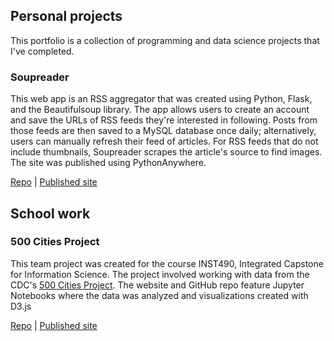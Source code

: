## Personal projects
This portfolio is a collection of programming and data science projects that I've completed.

### Soupreader
This web app is an RSS aggregator that was created using Python, Flask, and the Beautifulsoup library. The app allows users to create an account and save the URLs of RSS feeds they're interested in following. Posts from those feeds are then saved to a MySQL database once daily; alternatively, users can manually refresh their feed of articles. For RSS feeds that do not include thumbnails, Soupreader scrapes the article's source to find images. The site was published using PythonAnywhere.

[Repo](https://github.com/Pifriday/Soupreader) | [Published site](https://soup.isaiah.dev/)

## School work

### 500 Cities Project
This team project was created for the course INST490, Integrated Capstone for Information Science. The project involved working with data from the CDC's [500 Cities Project](https://www.cdc.gov/500cities/index.htm). The website and GitHub repo feature Jupyter Notebooks where the data was analyzed and visualizations created with D3.js

[Repo](https://github.com/R3-UMD/R3-UMD.github.io) | [Published site](https://r3-umd.github.io/)
